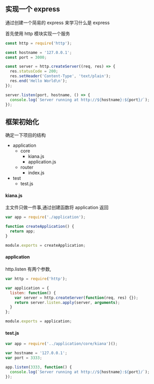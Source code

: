 ## 实现一个 express

通过创建一个简易的 express 来学习什么是 express

首先使用 http 模块实现一个服务

```js
const http = require('http');

const hostname = '127.0.0.1';
const port = 3000;

const server = http.createServer((req, res) => {
  res.statusCode = 200;
  res.setHeader('Content-Type', 'text/plain');
  res.end('Hello World\n');
});

server.listen(port, hostname, () => {
  console.log(`Server running at http://${hostname}:${port}/`);
});
```

## 框架初始化

确定一下项目的结构

- application
  - core
    - kiana.js
    - application.js
  - router
    - index.js
- test
  - test.js

#### kiana.js

主文件只做一件事,通过创建函数将 application 返回

```js
var app = require('./application');

function createApplication() {
  return app;
}

module.exports = createApplication;
```

#### application

http.listen 有两个参数,

```js
var http = require('http');

var application = {
  listen: function() {
    var server = http.createServer(function(req, res) {});
    return server.listen.apply(server, arguments);
  }
};

module.exports = application;
```

#### test.js

```js
var app = require('../application/core/kiana')();

var hostname = '127.0.0.1';
var port = 3333;

app.listen(3333, function() {
  console.log(`Server running at http://${hostname}:${port}/`);
});
```
